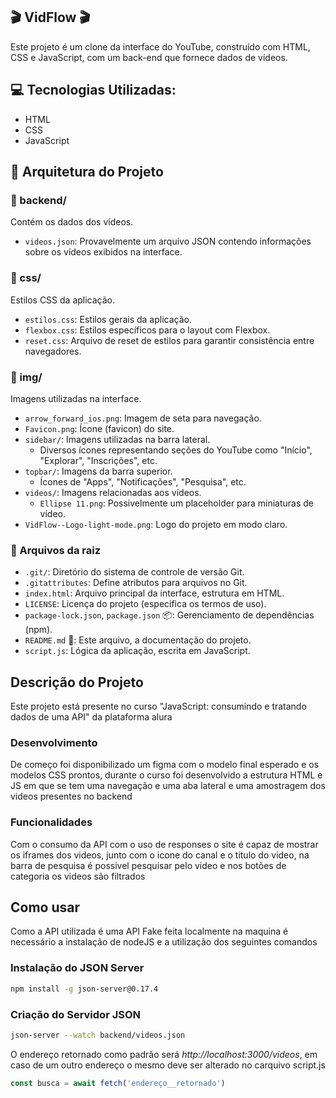 ## 🎬 VidFlow 🎬

Este projeto é um clone da interface do YouTube, construído com HTML, CSS e JavaScript, com um back-end que fornece dados de vídeos. 

## 💻 Tecnologias Utilizadas:

- HTML
- CSS
- JavaScript

## 📂 Arquitetura do Projeto

### 📁 backend/

Contém os dados dos vídeos.

- `videos.json`: Provavelmente um arquivo JSON contendo informações sobre os vídeos exibidos na interface.

### 📁 css/

Estilos CSS da aplicação.

- `estilos.css`:  Estilos gerais da aplicação.
- `flexbox.css`: Estilos específicos para o layout com Flexbox.
- `reset.css`: Arquivo de reset de estilos para garantir consistência entre navegadores.

### 📁 img/

Imagens utilizadas na interface.

- `arrow_forward_ios.png`: Imagem de seta para navegação.
- `Favicon.png`: Ícone (favicon) do site.
- `sidebar/`: Imagens utilizadas na barra lateral.
  - Diversos ícones representando seções do YouTube como "Início", "Explorar", "Inscrições", etc.
- `topbar/`: Imagens da barra superior.
  - Ícones de "Apps", "Notificações", "Pesquisa", etc.
- `videos/`: Imagens relacionadas aos vídeos. 
  - `Ellipse 11.png`:  Possivelmente um placeholder para miniaturas de vídeo. 
- `VidFlow--Logo-light-mode.png`: Logo do projeto em modo claro.

### 📄 Arquivos da raiz

- `.git/`: Diretório do sistema de controle de versão Git.
- `.gitattributes`: Define atributos para arquivos no Git.
- `index.html`: Arquivo principal da interface, estrutura em HTML.
- `LICENSE`: Licença do projeto (especifica os termos de uso).
- `package-lock.json`, `package.json` 📦: Gerenciamento de dependências (npm).
- `README.md` 📄: Este arquivo, a documentação do projeto.
- `script.js`:  Lógica da aplicação, escrita em JavaScript. 


## Descrição do Projeto

Este projeto está presente no curso "JavaScript: consumindo e tratando dados de uma API" da plataforma alura

### Desenvolvimento

De começo foi disponibilizado um figma com o modelo final esperado e os modelos CSS prontos, durante o curso foi desenvolvido a estrutura HTML e JS em que se tem uma navegação e uma aba lateral e uma amostragem dos videos presentes no backend

### Funcionalidades

Com o consumo da API com o uso de responses o site é capaz de mostrar os iframes dos videos, junto com o icone do canal e o titulo do video, na barra de pesquisa é possivel pesquisar pelo video e nos botões de categoria os videos são filtrados

## Como usar

Como a API utilizada é uma API Fake feita localmente na maquina é necessário a instalação de nodeJS e a utilização dos seguintes comandos

### Instalação do JSON Server
``` bash
npm install -g json-server@0.17.4
```

### Criação do Servidor JSON
``` bash
json-server --watch backend/videos.json
```

O endereço retornado como padrão será *http://localhost:3000/videos*, em caso de um outro endereço o mesmo deve ser alterado no carquivo script.js 

```javascript
const busca = await fetch('endereço__retornado')
```
